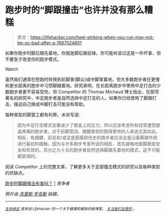 # 跑步时的“脚跟撞击”也许并没有那么糟糕

> 原文：<https://lifehacker.com/heel-striking-when-you-run-may-not-be-so-bad-after-a-1687024801>

如果你跑步时脚后跟先着地，你就是脚后跟前锋。你可能听说过这是一件坏事，但不要急于改变你的跑步模式。

Watch

虽然我们通常在短跑时转换到前脚掌(脚尖)或中脚掌着地，但大多数跑步者在更慢和更长距离的跑步中习惯脚跟着地。研究表明，在长距离跑步中使用中足打击的少数跑步者更不容易受伤，但 Competitor 的 Thomas Michaud 博士指出，在那项著名的研究中，中足跑步者是自然选择中足打击的人。如果你已经使用了脚跟打击，强迫自己换成中脚打击可能没有帮助。

每种类型的脚罢工都有利弊。米肖写道:

> 因为中足打击模式显著减少了膝盖上的压力，所以应该考虑所有经常遭受膝盖疼痛的跑步者。对于前脚宽阔、跟腱柔韧的跑得更快的人来说尤其如此。相反，有跟腱、前足和/或足底筋膜损伤史的跑步者应该总是沿着脚跟外侧进行最初的接触，因为与许多跑步专家所说的相反，首先接触地面脚跟是安全和有效的。百分之九十五的跑步者自然选择脚跟先着地的模式，这不可能都是错的。

阅读 Competitor 上的完整文章，了解更多关于足部撞击模式的研究以及每种类型的优缺点。

[跑步时脚跟撞击有害吗？](http://running.competitor.com/2014/02/injury-prevention/is-it-harmful-to-heel-strike-when-running_95678) | *竞争者*

*照片由* [*克里斯·亨克勒*](https://www.flickr.com/photos/chrishunkeler/7123721879) *拍摄。*

* * *

[*<small>生命体征</small>*](http://vitals.lifehacker.com/) <small>*是来自 Lifehacker 的一个关于健康和健身的新博客。*</small> [*<small>关注我们这里的</small>*](https://twitter.com/VitalsLH) <small>*。*</small>